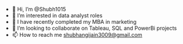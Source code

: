 - 👋 Hi, I’m @Shubh1015
- 👀 I’m interested in data analyst roles
- 🌱 I have recently completed my MBA in marketing
- 💞️ I’m looking to collaborate on Tableau, SQL and PowerBi projects
- 📫 How to reach me shubhangijain3009@gmail.com

<!---
Shubh1015/Shubh1015 is a ✨ special ✨ repository because its `README.md` (this file) appears on your GitHub profile.
You can click the Preview link to take a look at your changes.
--->
